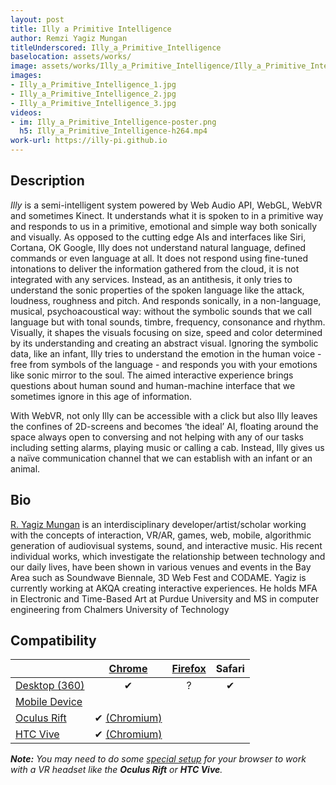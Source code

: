 ```yaml
---
layout: post
title: Illy a Primitive Intelligence
author: Remzi Yagiz Mungan
titleUnderscored: Illy_a_Primitive_Intelligence
baselocation: assets/works/
image: assets/works/Illy_a_Primitive_Intelligence/Illy_a_Primitive_Intelligence_1.jpg
images:
- Illy_a_Primitive_Intelligence_1.jpg
- Illy_a_Primitive_Intelligence_2.jpg
- Illy_a_Primitive_Intelligence_3.jpg
videos: 
- im: Illy_a_Primitive_Intelligence-poster.png 
  h5: Illy_a_Primitive_Intelligence-h264.mp4
work-url: https://illy-pi.github.io
---
```


<div class="box" markdown="1">

## Description
*Illy* is a semi-intelligent system powered by Web Audio API, WebGL, WebVR and sometimes Kinect. It understands what it is spoken to in a primitive way and responds to us in a primitive, emotional and simple way both sonically and visually. As opposed to the cutting edge AIs and interfaces like Siri, Cortana, OK Google, Illy does not understand natural language, defined commands or even language at all. It does not respond using fine-tuned intonations to deliver the information gathered from the cloud, it is not integrated with any services. Instead, as an antithesis, it only tries to understand the sonic properties of the spoken language like the attack, loudness, roughness and pitch. And responds sonically, in a non-language, musical, psychoacoustical way: without the symbolic sounds that we call language but with tonal sounds, timbre, frequency, consonance and rhythm. Visually, it shapes the visuals focusing on size, speed and color determined by its understanding and creating an abstract visual. Ignoring the symbolic data, like an infant, Illy tries to understand the emotion in the human voice - free from symbols of the language - and responds you with your emotions like sonic mirror to the soul. The aimed interactive experience brings questions about human sound and human-machine interface that we sometimes ignore in this age of information. 

With WebVR, not only Illy can be accessible with a click but also Illy leaves the confines of 2D-screens and becomes ‘the ideal’ AI, floating around the space always open to conversing and not helping with any of our tasks including setting alarms, playing music or calling a cab. Instead, Illy gives us a naïve communication channel that we can establish with an infant or an animal.  

## Bio	
[R. Yagiz Mungan](http://yagizmungan.com/) is an interdisciplinary developer/artist/scholar working with the concepts of interaction, VR/AR, games, web, mobile, algorithmic generation of audiovisual systems, sound, and interactive music. His recent individual works, which investigate the relationship between technology and our daily lives, have been shown in various venues and events in the Bay Area such as Soundwave Biennale, 3D Web Fest and CODAME. Yagiz is currently working at AKQA creating interactive experiences. He holds MFA in Electronic and Time-Based Art at Purdue University and MS in computer engineering from Chalmers University of Technology

</div>

<div class="box" markdown="1">

## Compatibility

|                     |[Chrome][2]      |[Firefox][4]     |Safari  
|---------------------|:---------------:|:---------------:|:---------:
|[Desktop (360)][7]   |✔                |?                |✔     
|[Mobile Device][8]   |                 |                 |     
|[Oculus Rift][9]     |✔ [(Chromium)][3]|                 |      
|[HTC Vive][10]       |✔ [(Chromium)][3]|                 |      

[1]:instructions.html#edge-ins
[2]:instructions.html#chrome-ins 
[3]:instructions.html#chromium-ins 
[4]:instructions.html#firefox-ins 
[5]:instructions.html#firefoxnightly-ins 
[6]:instructions.html#safari-ins 
[7]:instructions.html#desktop-ins
[8]:https://vr.google.com/cardboard/
[9]:https://www.oculus.com/rift/
[10]:https://www.vive.com/
[11]:https://vr.google.com/daydream/
[12]:instructions.html

***Note:** You may need to do some [special setup][12] for your browser to work with a VR headset like the **Oculus Rift** or **HTC Vive**.*

</div>
